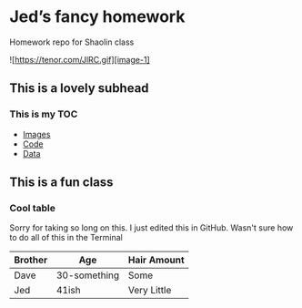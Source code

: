 # Jed’s fancy homework

Homework repo for Shaolin class

![https://tenor.com/JlRC.gif][image-1]

## This is a lovely subhead

### This is my TOC

- [Images][1]
- [Code][2]
- [Data][3]

[1]:	/images "Images"
[2]:	/code
[3]:	/data

[image-1]:	https://tenor.com/JlRC.gif

## This is a fun class

### Cool table

Sorry for taking so long on this.  I just edited this in GitHub. Wasn't sure how to do all of this in the Terminal

| Brother | Age | Hair Amount|
|---------|-----|------------|
| Dave | 30-something | Some |
| Jed | 41ish | Very Little|

